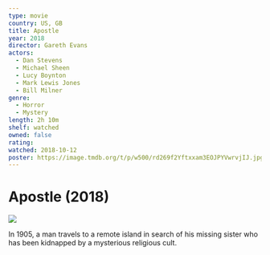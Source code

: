 ```yaml
---
type: movie
country: US, GB
title: Apostle
year: 2018
director: Gareth Evans
actors:
  - Dan Stevens
  - Michael Sheen
  - Lucy Boynton
  - Mark Lewis Jones
  - Bill Milner
genre:
  - Horror
  - Mystery
length: 2h 10m
shelf: watched
owned: false
rating:
watched: 2018-10-12
poster: https://image.tmdb.org/t/p/w500/rd269f2Yftxxam3EOJPYVwrvjIJ.jpg
---
```


# Apostle (2018)

![](https://image.tmdb.org/t/p/w500/rd269f2Yftxxam3EOJPYVwrvjIJ.jpg)

In 1905, a man travels to a remote island in search of his missing sister who has been kidnapped by a mysterious religious cult.